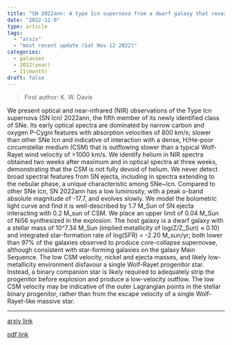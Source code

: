 ```yaml
---
title: "SN 2022ann: A type Icn supernova from a dwarf galaxy that reveals helium in its circumstellar environment"
date: "2022-11-9"
type: article
tags:
  - "arxiv"
  - "most recent update (Sat Nov 12 2022)"
categories:
  - galaxies
  - 2022(year)
  - 11(month)
draft: false
---
```


> First author: K. W. Davis

 We present optical and near-infrared (NIR) observations of the Type Icn
supernova (SN Icn) 2022ann, the fifth member of its newly identified class of
SNe. Its early optical spectra are dominated by narrow carbon and oxygen
P-Cygni features with absorption velocities of 800 km/s; slower than other SNe
Icn and indicative of interaction with a dense, H/He-poor circumstellar medium
(CSM) that is outflowing slower than a typical Wolf-Rayet wind velocity of
$>$1000 km/s. We identify helium in NIR spectra obtained two weeks after
maximum and in optical spectra at three weeks, demonstrating that the CSM is
not fully devoid of helium. We never detect broad spectral features from SN
ejecta, including in spectra extending to the nebular phase, a unique
characteristic among SNe~Icn. Compared to other SNe Icn, SN 2022ann has a low
luminosity, with a peak o-band absolute magnitude of -17.7, and evolves slowly.
We model the bolometric light curve and find it is well-described by 1.7 M_Sun
of SN ejecta interacting with 0.2 M_sun of CSM. We place an upper limit of 0.04
M_Sun of Ni56 synthesized in the explosion. The host galaxy is a dwarf galaxy
with a stellar mass of 10^7.34 M_Sun (implied metallicity of log(Z/Z_Sun)
$\approx$ 0.10) and integrated star-formation rate of log(SFR) = -2.20
M_sun/yr; both lower than 97\% of the galaxies observed to produce
core-collapse supernovae, although consistent with star-forming galaxies on the
galaxy Main Sequence. The low CSM velocity, nickel and ejecta masses, and
likely low-metallicity environment disfavour a single Wolf-Rayet progenitor
star. Instead, a binary companion star is likely required to adequately strip
the progenitor before explosion and produce a low-velocity outflow. The low CSM
velocity may be indicative of the outer Lagrangian points in the stellar binary
progenitor, rather than from the escape velocity of a single Wolf-Rayet-like
massive star.

---
[arxiv link](http://arxiv.org/abs/2211.05134v1)

[pdf link](http://arxiv.org/pdf/2211.05134v1)